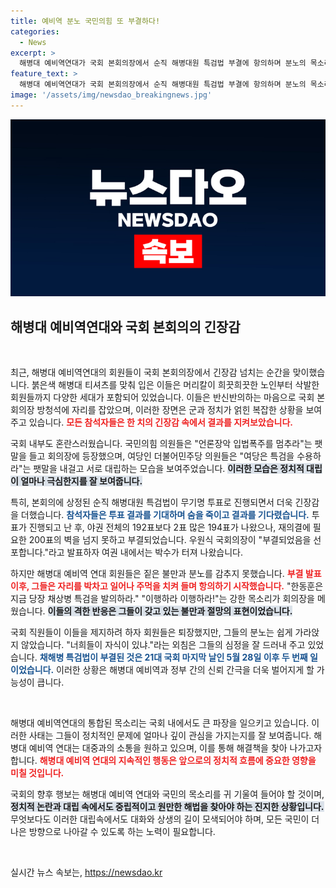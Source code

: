 ```yaml
---
title: 예비역 분노 국민의힘 또 부결하다!
categories:
  - News
excerpt: >
  해병대 예비역연대가 국회 본회의장에서 순직 해병대원 특검법 부결에 항의하며 분노의 목소리를 높였습니다. 이번 표결에서 여당은 박수로 기뻐했고, 예비역들은 절망감에 휩싸였습니다. 진실은 누구의 손에? 클릭해 확인하세요!
feature_text: >
  해병대 예비역연대가 국회 본회의장에서 순직 해병대원 특검법 부결에 항의하며 분노의 목소리를 높였습니다. 이번 표결에서 여당은 박수로 기뻐했고, 예비역들은 절망감에 휩싸였습니다. 진실은 누구의 손에? 클릭해 확인하세요!
image: '/assets/img/newsdao_breakingnews.jpg'
---
```


<p><img src="/assets/img/newsdao_breakingnews.jpg" alt="implanttips 속보" /></p>

<h2 data-ke-size="size26">해병대 예비역연대와 국회 본회의의 긴장감</h2>

<p data-ke-size="size16">&nbsp;</p>

<p>최근, 해병대 예비역연대의 회원들이 국회 본회의장에서 긴장감 넘치는 순간을 맞이했습니다. 붉은색 해병대 티셔츠를 맞춰 입은 이들은 머리칼이 희끗희끗한 노인부터 삭발한 회원들까지 다양한 세대가 포함되어 있었습니다. 이들은 반신반의하는 마음으로 국회 본회의장 방청석에 자리를 잡았으며, 이러한 장면은 군과 정치가 얽힌 복잡한 상황을 보여주고 있습니다. <b><span style="color: #ee2323;">모든 참석자들은 한 치의 긴장감 속에서 결과를 지켜보았습니다.</span></b> </p>

<p>국회 내부도 혼란스러웠습니다. 국민의힘 의원들은 "언론장악 입법폭주를 멈추라"는 팻말을 들고 회의장에 등장했으며, 여당인 더불어민주당 의원들은 "여당은 특검을 수용하라"는 팻말을 내걸고 서로 대립하는 모습을 보여주었습니다. <b><span style="background-color: #21538527;">이러한 모습은 정치적 대립이 얼마나 극심한지를 잘 보여줍니다.</span></b> </p>

<p>특히, 본회의에 상정된 순직 해병대원 특검법이 무기명 투표로 진행되면서 더욱 긴장감을 더했습니다. <b><span style="color: #1a5490;">참석자들은 투표 결과를 기대하며 숨을 죽이고 결과를 기다렸습니다.</span></b> 투표가 진행되고 난 후, 야권 전체의 192표보다 2표 많은 194표가 나왔으나, 재의결에 필요한 200표의 벽을 넘지 못하고 부결되었습니다. 우원식 국회의장이 "부결되었음을 선포합니다."라고 발표하자 여권 내에서는 박수가 터져 나왔습니다.</p>

<p>하지만 해병대 예비역 연대 회원들은 짙은 불만과 분노를 감추지 못했습니다. <b><span style="color: #ee2323;">부결 발표 이후, 그들은 자리를 박차고 일어나 주먹을 치켜 들며 항의하기 시작했습니다.</span></b> "한동훈은 지금 당장 채상병 특검을 발의하라." "이행하라 이행하라!"는 강한 목소리가 회의장을 메웠습니다. <b><span style="background-color: #21538527;">이들의 격한 반응은 그들이 갖고 있는 불만과 절망의 표현이었습니다.</span></b></p>

<p>국회 직원들이 이들을 제지하려 하자 회원들은 퇴장했지만, 그들의 분노는 쉽게 가라앉지 않았습니다. "너희들이 자식이 있냐."라는 외침은 그들의 심정을 잘 드러내 주고 있었습니다. <b><span style="color: #1a5490;">채해병 특검법이 부결된 것은 21대 국회 마지막 날인 5월 28일 이후 두 번째 일이었습니다.</span></b> 이러한 상황은 해병대 예비역과 정부 간의 신뢰 간극을 더욱 벌어지게 할 가능성이 큽니다.</p>

<p data-ke-size="size16">&nbsp;</p>

<p>해병대 예비역연대의 통합된 목소리는 국회 내에서도 큰 파장을 일으키고 있습니다. 이러한 사태는 그들이 정치적인 문제에 얼마나 깊이 관심을 가지는지를 잘 보여줍니다. 해병대 예비역 연대는 대중과의 소통을 원하고 있으며, 이를 통해 해결책을 찾아 나가고자 합니다. <b><span style="color: #ee2323;">해병대 예비역 연대의 지속적인 행동은 앞으로의 정치적 흐름에 중요한 영향을 미칠 것입니다.</span></b> </p>

<p>국회의 향후 행보는 해병대 예비역 연대와 국민의 목소리를 귀 기울여 들어야 할 것이며, <b><span style="background-color: #21538527;">정치적 논란과 대립 속에서도 중립적이고 원만한 해법을 찾아야 하는 진지한 상황입니다.</span></b> 무엇보다도 이러한 대립속에서도 대화와 상생의 길이 모색되어야 하며, 모든 국민이 더 나은 방향으로 나아갈 수 있도록 하는 노력이 필요합니다.</p>

<p data-ke-size="size16">&nbsp;</p>
실시간 뉴스 속보는, <a href="https://newsdao.kr" rel="dofollow">https://newsdao.kr</a>


